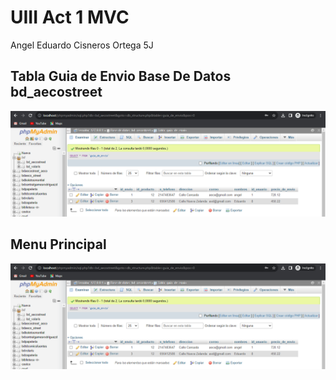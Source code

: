 # UIII Act 1 MVC 
Angel Eduardo Cisneros Ortega 5J

## Tabla Guia de Envio Base De Datos bd_aecostreet
![Tabla Guia de Envio](https://github.com/aecortega/UIII-Act-1-MVC-/blob/main/Captura%20de%20pantalla%202023-11-08%20123004.png)

## Menu Principal
![Tabla Guia de Envio](https://github.com/aecortega/UIII-Act-1-MVC-/blob/main/Captura%20de%20pantalla%202023-11-08%20123004.png)

